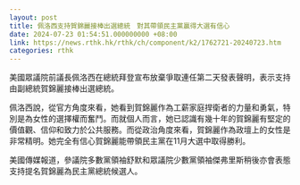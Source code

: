 ```yaml
---
layout: post
title: 佩洛西支持賀錦麗接棒出選總統　對其帶領民主黨贏得大選有信心
date: 2024-07-23 01:54:51.000000000 +08:00
link: https://news.rthk.hk/rthk/ch/component/k2/1762721-20240723.htm
categories: rthk
---
```


美國眾議院前議長佩洛西在總統拜登宣布放棄爭取連任第二天發表聲明，表示支持由副總統賀錦麗接棒出選總統。

佩洛西說，從官方角度來看，她看到賀錦麗作為工薪家庭捍衛者的力量和勇氣，特別是為女性的選擇權而奮鬥。而就個人而言，她已認識有幾十年的賀錦麗有堅定的價值觀、信仰和致力於公共服務。而從政治角度來看，賀錦麗作為政壇上的女性是非常精明。她完全有信心賀錦麗能帶領民主黨在11月大選中取得勝利。

美國傳媒報道，參議院多數黨領袖舒默和眾議院少數黨領袖傑弗里斯稍後亦會表態支持提名賀錦麗為民主黨總統候選人。
